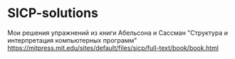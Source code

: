 # SICP-solutions

Мои решения упражнений из книги Абельсона и Сассман "Структура и интерпретация компьютерных программ"
https://mitpress.mit.edu/sites/default/files/sicp/full-text/book/book.html
